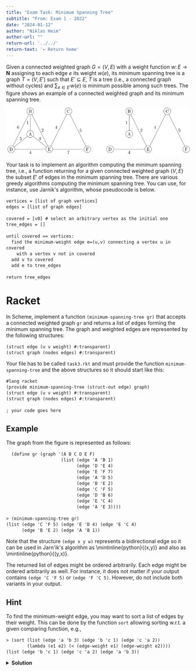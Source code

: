 ```yaml
---
title: "Exam Task: Minimum Spanning Tree"
subtitle: "From: Exam 1 - 2022"
date: "2024-01-12"
author: "Niklas Heim"
author-url: ""
return-url: '../../'
return-text: '← Return home'
---
```


Given a connected weighted graph $G=(V,E)$ with a weight function $w\colon E\to\mathbf{N}$ assigning
to each edge $e$ its weight $w(e)$, its minimum spanning tree is a graph $T=(V,E')$ such that
$E'\subseteq E$, $T$ is a tree (i.e., a connected graph without cycles) and $\sum_{e\in E'}w(e)$ is
minimum possible among such trees. The figure shows an example of a connected weighted
graph and its minimum spanning tree.

![Left: A connected, weighted graph. Right: Its minimum spanning tree of weight 16.](../../img/minimum-spanning-tree-graph.svg)

Your task is to implement an algorithm computing the minimum spanning tree, i.e.,
a function returning for a given connected weighted graph $(V,E)$ the subset $E'$
of edges in the minimum spanning tree. There are various greedy algorithms computing
the minimum spanning tree. You can use, for instance, use Jarnik's algorithm, whose pseudocode 
is below.

```{.tight-code .python}
vertices = [list of graph vertices]
edges = [list of graph edges] 

covered = [v0] # select an arbitrary vertex as the initial one
tree_edges = [] 

until covered == vertices:
  find the minimum-weight edge e=(u,v) connecting a vertex u in covered 
    with a vertex v not in covered
  add v to covered
  add e to tree_edges

return tree_edges
```

# Racket

In Scheme, implement a function `(minimum-spanning-tree gr)` 
that accepts a connected weighted graph `gr` and
returns a list of edges forming the minimum spanning tree. The graph and weighted
edges are represented by the following structures:

```{.tight-code .scheme}
(struct edge (u v weight) #:transparent)
(struct graph (nodes edges) #:transparent)
```

Your file has to be called `task3.rkt` and must provide the function
`minimum-spanning-tree` and the above structures so 
it should start like this:
```{.tight-code .scheme}
#lang racket
(provide minimum-spanning-tree (struct-out edge) graph)
(struct edge (u v weight) #:transparent)
(struct graph (nodes edges) #:transparent)

; your code goes here
```

## Example

The graph from the figure is represented as follows:
```{.tight-code .scheme}
  (define gr (graph '(A B C D E F)
                     (list (edge 'A 'B 1)
                           (edge 'D 'E 4)
                           (edge 'E 'F 7)
                           (edge 'A 'D 5)
                           (edge 'B 'E 2)
                           (edge 'C 'F 5)
                           (edge 'D 'B 6)
                           (edge 'E 'C 4)
                           (edge 'A 'E 3))))

> (minimum-spanning-tree gr)
(list (edge 'C 'F 5) (edge 'E 'D 4) (edge 'E 'C 4) 
      (edge 'B 'E 2) (edge 'A 'B 1))
```

Note that the structure `(edge x y w)` represents a bidirectional 
edge so it can be used in Jarn\'ik's algorithm as \mintinline{python}{(x,y)} and also as 
\mintinline{python}{(y,x)}.

The returned list of edges might be ordered arbitrarily. Each edge might be ordered 
arbitrarily as well. For instance, it does not matter if your output contains 
`(edge 'C 'F 5)` or `(edge 'F 'C 5)`. However,
do not include both variants in your output.

## Hint

To find the minimum-weight edge, you may want to sort a list of edges by their
weight. This can be done by the function `sort` 
allowing sorting w.r.t. a given comparing function, e.g., 
```{.tight-code .scheme}
> (sort (list (edge 'a 'b 3) (edge 'b 'c 1) (edge 'c 'a 2)) 
        (lambda (e1 e2) (< (edge-weight e1) (edge-weight e2))))
(list (edge 'b 'c 1) (edge 'c 'a 2) (edge 'a 'b 3))
```
<details class="admonition">
<summary><strong>Solution</strong></summary>
```{.tight-code .scheme}
#lang racket
(provide minimum-spanning-tree graph edge)

(struct edge (u v weight) #:transparent)
(struct graph (nodes edges) #:transparent)

(define gr (graph '(1 2 3 4) (list (edge 1 2 10) (edge 1 3 20) (edge 1 4 30) (edge 2 4 20) (edge 3 4 20))))

(define gr2 (graph '(A B C D E F)
                   (list (edge 'A 'B 1)
                         (edge 'D 'E 4)
                         (edge 'E 'F 7)
                         (edge 'A 'D 5)
                         (edge 'B 'E 2)
                         (edge 'C 'F 5)
                         (edge 'D 'B 6)
                         (edge 'E 'C 4)
                         (edge 'A 'E 3))))


(define (reverse-edge e)
  (match e
    [(edge u v w) (edge v u w)]))

(define (reverse-edges gr)
  (graph (graph-nodes gr)
         (append (graph-edges gr) (map reverse-edge (graph-edges gr)))))

(define (find-edge edges covered uncovered)
  (car (sort (filter (lambda (e)
                       (and (member (edge-u e) covered)
                            (member (edge-v e) uncovered)))
                     edges)
             (lambda (e1 e2) (< (edge-weight e1) (edge-weight e2))))))

(define (iter gr covered uncovered tree-edges)
  (if (null? uncovered)
      tree-edges
      (let* ([e (find-edge (graph-edges gr) covered uncovered)]
             [v (edge-v e)])
        (iter gr (cons v covered) (remove v uncovered) (cons e tree-edges)))))

(define (minimum-spanning-tree gr)
  (let* ([enriched-gr (reverse-edges gr)]
         [nodes (graph-nodes gr)]
         [covered (list (car nodes))]
         [uncovered (cdr nodes)])
    (iter enriched-gr covered uncovered '())))
```
</details>


# Haskell

In Haskell, we represent the weighted graph and edges by the following
types:
```{.tight-code .haskell}
data Edge a b = Edge { u :: a,
                       v :: a,
                       weight :: b } deriving (Eq,Show)

data Graph a b = Graph { nodes :: [a],
                         edges :: [Edge a b] } deriving Show  
```

Implement a function 
`minSpanningTree :: (Eq a, Ord b) => Graph a b -> [Edge a b]`
that accepts a connected weighed graph and returns a list of edges from the 
minimum spanning tree.

## Example

```{.tight-code .haskell}
gr :: Graph Char Int
gr = Graph{ nodes = ['A'..'F'],
            edges = [Edge 'A' 'B' 1,
                     Edge 'D' 'E' 4,
                     Edge 'E' 'F' 7,
                     Edge 'A' 'D' 5,
                     Edge 'B' 'E' 2,
                     Edge 'C' 'F' 5,
                     Edge 'D' 'B' 6,
                     Edge 'E' 'C' 4,
                     Edge 'A' 'E' 3] }

> minSpanningTree gr
[Edge {u = 'C', v = 'F', weight = 5},Edge {u = 'E', v = 'D', weight = 4},
 Edge {u = 'E', v = 'C', weight = 4},Edge {u = 'B', v = 'E', weight = 2},
 Edge {u = 'A', v = 'B', weight = 1}]
```

The returned list of edges might be ordered arbitrarily. 
Each edge might be ordered arbitrarily as well.
For instance, it does not matter if your output contains 
`Edge {u='C', v='F', weight=5`} or 
`Edge {u='F', v='C', weight=5`}. However,
do not include both variants in your output.

Your file has to be called `Task4.hs` and must export the function
`minSpanningTree` and the data types `Graph a b`,
`Edge a b` so it should start like this:
```{.tight-code .haskell}
module Task4 (minSpanningTree, Graph (..), Edge (..)) where
import Data.List -- for sortOn

data Edge a b = Edge { u :: a,
                       v :: a,
                       weight :: b } deriving (Eq,Show)

data Graph a b = Graph { nodes :: [a],
                         edges :: [Edge a b] } deriving Show  

-- your code goes here
```

## Hint
To find the minimum-weight edge, you may want to sort a list of edges by their
weight. This can be done by the function
`sortOn :: :: Ord b => (a -> b) -> [a] -> [a]` 
provided by `Data.List`. Below is an example.
```{.tight-code .haskell}
import Data.List

> sortOn weight [Edge 'A' 'B' 4, Edge 'B' 'C' 3, Edge 'C' 'A' 1]
[Edge {u = 'C', v = 'A', weight = 1},Edge {u = 'B', v = 'C', weight = 3},
 Edge {u = 'A', v = 'B', weight = 4}]
```

<details class="admonition">
<summary><strong>Solution</strong></summary>
```{.tight-code .haskell}
module Task4 (minSpanningTree, Graph (..), Edge (..)) where

import Data.List

data Edge a b = Edge { u :: a,
                       v :: a,
                       weight :: b } deriving (Eq,Show)
data Graph a b = Graph { nodes :: [a],
                         edges :: [Edge a b] } deriving Show

gr2 :: Graph Char Int
gr2 = Graph{ nodes = ['A'..'F'],
             edges = [Edge 'A' 'B' 1,
                      Edge 'D' 'E' 4,
                      Edge 'E' 'F' 7,
                      Edge 'A' 'D' 5,
                      Edge 'B' 'E' 2,
                      Edge 'C' 'F' 5,
                      Edge 'D' 'B' 6,
                      Edge 'E' 'C' 4,
                      Edge 'A' 'E' 3] }

reverseEdge :: Edge a b -> Edge a b
reverseEdge e = e{ u=v e, v=u e}

reverseEdges :: Graph a b -> Graph a b
reverseEdges g@Graph{ edges=es } = g{ edges=nes }
  where nes = es ++ map reverseEdge es

findEdge :: (Eq a, Ord b) => [Edge a b] -> [a] -> [a] -> Edge a b
findEdge es covered uncovered = head active
  where active = sortOn weight [ e | e <- es, u e `elem` covered, v e `elem` uncovered ]

jarnik :: (Eq a, Ord b) => Graph a b -> [a] -> [a] -> [Edge a b] -> [Edge a b]
jarnik _ _ [] es = es
jarnik g covered uncovered es = jarnik g (x:covered) (delete x uncovered) (ne:es)
  where ne = findEdge (edges g) covered uncovered
        x = v ne

minSpanningTree :: (Eq a, Ord b) => Graph a b -> [Edge a b]
minSpanningTree g = jarnik g' [x] xs []
  where g' = reverseEdges g 
        (x:xs) = nodes g 
```
</details>
